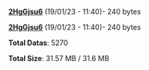 [**2HgGjsu6**](/data/2HgGjsu6.txt) (19/01/23 - 11:40)- 240 bytes

[**2HgGjsu6**](/data/2HgGjsu6.txt) (19/01/23 - 11:40)- 240 bytes

**Total Datas**: 5270

**Total Size**: 31.57 MB / 31.6 MB